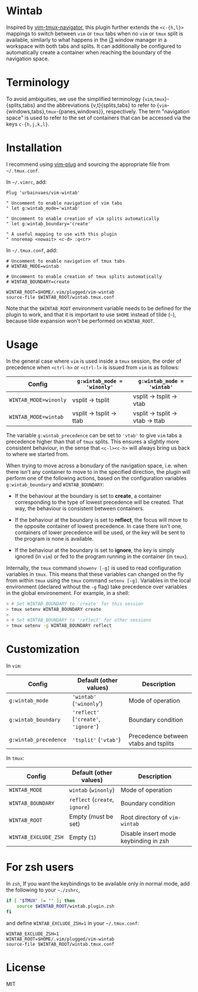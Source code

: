 # Wintab

Inspired by [vim-tmux-navigator](https://github.com/christoomey/vim-tmux-navigator),
this plugin further extends the `<c-{h,l}>` mappings to switch between `vim` or `tmux` tabs when no `vim` or `tmux` split is available,
similarly to what happens in the [i3](https://i3wm.org) window manager in a workspace with both tabs and splits.
It can additionally be configured to automatically create a container when reaching the boundary of the navigation space.

# Terminology

To avoid ambiguities,
we use the simplified terminology {`vim`,`tmux`}-{splits,tabs} and
the abbreviations {v,t}{splits,tabs}
to refer to {`vim`-{windows,tabs},`tmux`-{panes,windows}}, respectively.
The term "navigation space" is used to refer to the set of containers that can be accessed via the keys `c-{h,j,k,l}`.

# Installation

I recommend using [vim-plug](https://github.com/junegunn/vim-plug)
and sourcing the appropriate file from `~/.tmux.conf`.

In `~/.vimrc`, add:
```vim
Plug 'urbainvaes/vim-wintab'

" Uncomment to enable navigation of vim tabs
" let g:wintab_mode='wintab'

" Uncomment to enable creation of vim splits automatically
" let g:wintab_boundary='create'

" A useful mapping to use with this plugin
" nnoremap <nowait> <c-d> :q<cr>
```
In `~/.tmux.conf`, add:
```tmux
# Uncomment to enable navigation of tmux tabs
# WINTAB_MODE=wintab

# Uncomment to enable creation of tmux splits automatically
# WINTAB_BOUNDARY=create

WINTAB_ROOT=$HOME/.vim/plugged/vim-wintab
source-file $WINTAB_ROOT/wintab.tmux.conf
```
Note that the `$WINTAB_ROOT` environment variable needs to be defined for the plugin to work,
and that it is important to use `$HOME` instead of tilde (`~`),
because tilde expansion won't be performed on `WINTAB_ROOT`.

# Usage

In the general case where `vim` is used inside a `tmux` session,
the order of precedence when `<ctrl-h>` or `<ctrl-l>` is issued from `vim` is as follows:

| Config                | `g:wintab_mode = 'winonly'` | `g:wintab_mode = 'wintab'`    |
| ------                | -------                     | -----------                   |
| `WINTAB_MODE=winonly` | vsplit → tsplit             | vsplit → tsplit → vtab        |
| `WINTAB_MODE=wintab`  | vsplit → tsplit → ttab      | vsplit → tsplit → vtab → ttab |

The variable `g:wintab_precedence` can be set to `'vtab'` to give `vim` tabs a precedence higher than that of `tmux` splits.
This ensures a slightly more consistent behaviour,
in the sense that `<c-l><c-h>` will always bring us back to where we started from.

When trying to move across a bonudary of the navigation space,
i.e. when there isn't any container to move to in the specified direction,
the plugin will perform one of the following actions,
based on the configuration variables `g:wintab_boundary` and `WINTAB_BOUNDARY`:

- If the behaviour at the boundary is set to **create**,
  a container corresponding to the type of lowest precedence will be created.
  That way, the behaviour is consistent between containers.

- If the behaviour at the boundary is set to **reflect**,
  the focus will move to the opposite container of lowest precedence.
  In case there isn't one,
  containers of lower precedence will be used,
  or the key will be sent to the program is none is available.

- If the behaviour at the boundary is set to **ignore**,
  the key is simply ignored (in `vim`)
  or fed to the program running in the container (in `tmux`).

Internally, the `tmux` command `showenv [-g]` is used to read configuration variables in `tmux`.
This means that these variables can changed on the fly from within `tmux`
using the `tmux` command `setenv [-g]`.
Variables in the local environment (declared without the `-g` flag)
take precedence over variables in the global environement.
For example, in a shell:
```bash
> # Set WINTAB_BOUNDARY to 'create' for this session
> tmux setenv WINTAB_BOUNDARY create
>
> # Set WINTAB_BOUNDARY to 'reflect' for other sessions
> tmux setenv -g WINTAB_BOUNDARY reflect
```

# Customization

In `vim`:

| Config                | Default (other values)               | Description                          |
| ------                | -------                              | -----------                          |
| `g:wintab_mode`       | `'wintab'` (`'winonly`')             | Mode of operation                    |
| `g:wintab_boundary`   | `'reflect'` (`'create'`, `'ignore'`) | Boundary condition                   |
| `g:wintab_precedence` | `'tsplit'` (`'vtab'`)                | Precedence between vtabs and tsplits |

In `tmux`:

| Config               | Default (other values)         | Description                           |
| ------               | -------                        | -----------                           |
| `WINTAB_MODE`        | `wintab` (`winonly`)           | Mode of operation                     |
| `WINTAB_BOUNDARY`    | `reflect` (`create`, `ignore`) | Boundary condition                    |
| `WINTAB_ROOT`        | Empty (must be set)            | Root directory of `vim-wintab`        |
| `WINTAB_EXCLUDE_ZSH` | Empty (`1`)                    | Disable insert mode keybinding in zsh |

# For zsh users

In `zsh`,
If you want the keybindings to be available only in normal mode,
add the following to your `~./zshrc`,
```zsh
if [ "$TMUX" != "" ]; then
    source $WINTAB_ROOT/wintab.plugin.zsh
fi
```
and define `WINTAB_EXCLUDE_ZSH=1` in your `~/.tmux.conf`:
```tmux
WINTAB_EXCLUDE_ZSH=1
WINTAB_ROOT=$HOME/.vim/plugged/vim-wintab
source-file $WINTAB_ROOT/wintab.tmux.conf
```

# License

MIT
